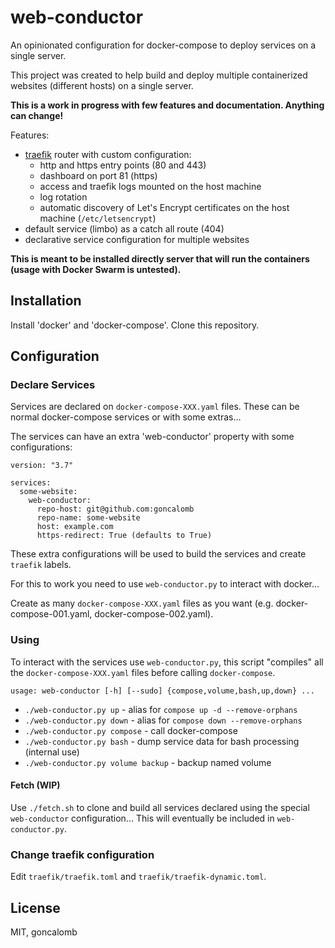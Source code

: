 # web-conductor

An opinionated configuration for docker-compose to deploy services on a single server.

This project was created to help build and deploy multiple containerized websites (different hosts) on a single server.

**This is a work in progress with few features and documentation. Anything can change!**

Features:

* [traefik](https://traefik.io/) router with custom configuration:
  - http and https entry points (80 and 443)
  - dashboard on port 81 (https)
  - access and traefik logs mounted on the host machine
  - log rotation
  - automatic discovery of Let's Encrypt certificates on the host machine (`/etc/letsencrypt`)
* default service (limbo) as a catch all route (404)
* declarative service configuration for multiple websites

**This is meant to be installed directly server that will run the containers (usage with Docker Swarm is untested).**

## Installation

Install 'docker' and 'docker-compose'. Clone this repository.

## Configuration

### Declare Services

Services are declared on `docker-compose-XXX.yaml` files. These can be normal docker-compose services or with some extras...

The services can have an extra 'web-conductor' property with some configurations:

    version: "3.7"

    services:
      some-website:
        web-conductor:
          repo-host: git@github.com:goncalomb
          repo-name: some-website
          host: example.com
          https-redirect: True (defaults to True)

These extra configurations will be used to build the services and create `traefik` labels.

For this to work you need to use `web-conductor.py` to interact with docker...

Create as many `docker-compose-XXX.yaml` files as you want (e.g. docker-compose-001.yaml, docker-compose-002.yaml).

### Using

To interact with the services use `web-conductor.py`, this script "compiles" all the `docker-compose-XXX.yaml` files before calling `docker-compose`.

    usage: web-conductor [-h] [--sudo] {compose,volume,bash,up,down} ...

* `./web-conductor.py up` - alias for `compose up -d --remove-orphans`
* `./web-conductor.py down` - alias for `compose down --remove-orphans`
* `./web-conductor.py compose` - call docker-compose
* `./web-conductor.py bash` - dump service data for bash processing (internal use)
* `./web-conductor.py volume backup` - backup named volume

#### Fetch (WIP)

Use `./fetch.sh` to clone and build all services declared using the special `web-conductor` configuration... This will eventually be included in `web-conductor.py`.

### Change traefik configuration

Edit `traefik/traefik.toml` and `traefik/traefik-dynamic.toml`.

## License

MIT, goncalomb
